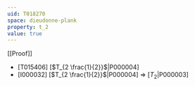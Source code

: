 ```yaml
---
uid: T018270
space: dieudonne-plank
property: t_2
value: true
---
```

[[Proof]]

* [T015406] [$T_{2 \frac{1}{2}}$|P000004]
* [I000032] [$T_{2 \frac{1}{2}}$|P000004] => [$T_2$|P000003]

